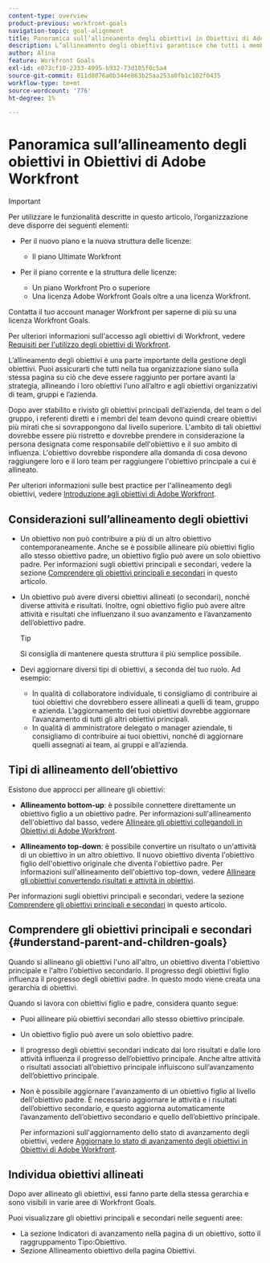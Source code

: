 ```yaml
---
content-type: overview
product-previous: workfront-goals
navigation-topic: goal-alignment
title: Panoramica sull’allineamento degli obiettivi in Obiettivi di Adobe Workfront
description: L’allineamento degli obiettivi garantisce che tutti i membri dell’organizzazione si trovino sulla stessa pagina di quello che deve essere raggiunto allineando i loro obiettivi l’uno all’altro e agli obiettivi organizzativi di team, gruppi e azienda.
author: Alina
feature: Workfront Goals
exl-id: e073cf10-2333-4095-b932-73d105f0c5a4
source-git-commit: 811d8076a0b344e863b25aa253a0fb1c102f0435
workflow-type: tm+mt
source-wordcount: '776'
ht-degree: 1%

---
```


# Panoramica sull’allineamento degli obiettivi in Obiettivi di Adobe Workfront

>[!IMPORTANT]
>
>Per utilizzare le funzionalità descritte in questo articolo, l’organizzazione deve disporre dei seguenti elementi:
>
>* Per il nuovo piano e la nuova struttura delle licenze:
>
>   * Il piano Ultimate Workfront
>    
>* Per il piano corrente e la struttura delle licenze:
>
>   * Un piano Workfront Pro o superiore
>   * Una licenza Adobe Workfront Goals oltre a una licenza Workfront.
>
>Contatta il tuo account manager Workfront per saperne di più su una licenza Workfront Goals.
> 
>Per ulteriori informazioni sull&#39;accesso agli obiettivi di Workfront, vedere [Requisiti per l&#39;utilizzo degli obiettivi di Workfront](/help/quicksilver/workfront-goals/goal-management/access-needed-for-wf-goals.md).


L’allineamento degli obiettivi è una parte importante della gestione degli obiettivi. Puoi assicurarti che tutti nella tua organizzazione siano sulla stessa pagina su ciò che deve essere raggiunto per portare avanti la strategia, allineando i loro obiettivi l’uno all’altro e agli obiettivi organizzativi di team, gruppi e l’azienda.

Dopo aver stabilito e rivisto gli obiettivi principali dell’azienda, del team o del gruppo, i referenti diretti e i membri del team devono quindi creare obiettivi più mirati che si sovrappongono dal livello superiore. L&#39;ambito di tali obiettivi dovrebbe essere più ristretto e dovrebbe prendere in considerazione la persona designata come responsabile dell&#39;obiettivo e il suo ambito di influenza. L&#39;obiettivo dovrebbe rispondere alla domanda di cosa devono raggiungere loro e il loro team per raggiungere l&#39;obiettivo principale a cui è allineato.

Per ulteriori informazioni sulle best practice per l&#39;allineamento degli obiettivi, vedere [Introduzione agli obiettivi di Adobe Workfront](../../workfront-goals/goal-management/getting-started-with-wf-goals.md).

## Considerazioni sull’allineamento degli obiettivi

* Un obiettivo non può contribuire a più di un altro obiettivo contemporaneamente. Anche se è possibile allineare più obiettivi figlio allo stesso obiettivo padre, un obiettivo figlio può avere un solo obiettivo padre. Per informazioni sugli obiettivi principali e secondari, vedere la sezione [Comprendere gli obiettivi principali e secondari](#understand-parent-and-children-goals) in questo articolo.
* Un obiettivo può avere diversi obiettivi allineati (o secondari), nonché diverse attività e risultati. Inoltre, ogni obiettivo figlio può avere altre attività e risultati che influenzano il suo avanzamento e l’avanzamento dell’obiettivo padre.

  >[!TIP]
  >
  >Si consiglia di mantenere questa struttura il più semplice possibile.

* Devi aggiornare diversi tipi di obiettivi, a seconda del tuo ruolo. Ad esempio:

   * In qualità di collaboratore individuale, ti consigliamo di contribuire ai tuoi obiettivi che dovrebbero essere allineati a quelli di team, gruppo e azienda. L’aggiornamento dei tuoi obiettivi dovrebbe aggiornare l’avanzamento di tutti gli altri obiettivi principali.
   * In qualità di amministratore delegato o manager aziendale, ti consigliamo di contribuire ai tuoi obiettivi, nonché di aggiornare quelli assegnati ai team, ai gruppi e all’azienda.

## Tipi di allineamento dell’obiettivo

Esistono due approcci per allineare gli obiettivi:

* **Allineamento bottom-up**: è possibile connettere direttamente un obiettivo figlio a un obiettivo padre. Per informazioni sull&#39;allineamento dell&#39;obiettivo dal basso, vedere [Allineare gli obiettivi collegandoli in Obiettivi di Adobe Workfront](../../workfront-goals/goal-alignment/align-goals-by-connecting-them.md).

* **Allineamento top-down**: è possibile convertire un risultato o un&#39;attività di un obiettivo in un altro obiettivo. Il nuovo obiettivo diventa l&#39;obiettivo figlio dell&#39;obiettivo originale che diventa l&#39;obiettivo padre. Per informazioni sull&#39;allineamento dell&#39;obiettivo top-down, vedere [Allineare gli obiettivi convertendo risultati e attività in obiettivi](../../workfront-goals/goal-alignment/align-goals-by-converting-results-activities.md).

Per informazioni sugli obiettivi principali e secondari, vedere la sezione [Comprendere gli obiettivi principali e secondari](#understand-parent-and-children-goals) in questo articolo.

## Comprendere gli obiettivi principali e secondari {#understand-parent-and-children-goals}

Quando si allineano gli obiettivi l&#39;uno all&#39;altro, un obiettivo diventa l&#39;obiettivo principale e l&#39;altro l&#39;obiettivo secondario. Il progresso degli obiettivi figlio influenza il progresso degli obiettivi padre. In questo modo viene creata una gerarchia di obiettivi.

Quando si lavora con obiettivi figlio e padre, considera quanto segue:

* Puoi allineare più obiettivi secondari allo stesso obiettivo principale.
* Un obiettivo figlio può avere un solo obiettivo padre.
* Il progresso degli obiettivi secondari indicato dai loro risultati e dalle loro attività influenza il progresso dell’obiettivo principale. Anche altre attività o risultati associati all’obiettivo principale influiscono sull’avanzamento dell’obiettivo principale.
* Non è possibile aggiornare l&#39;avanzamento di un obiettivo figlio al livello dell&#39;obiettivo padre. È necessario aggiornare le attività e i risultati dell’obiettivo secondario, e questo aggiorna automaticamente l’avanzamento dell’obiettivo secondario e quello dell’obiettivo principale.

  Per informazioni sull&#39;aggiornamento dello stato di avanzamento degli obiettivi, vedere [Aggiornare lo stato di avanzamento degli obiettivi in Obiettivi di Adobe Workfront](../../workfront-goals/goal-review-and-workfront-goals-sections/check-in-goals.md).

## Individua obiettivi allineati

Dopo aver allineato gli obiettivi, essi fanno parte della stessa gerarchia e sono visibili in varie aree di Workfront Goals.

<!--
* In the Production enviroment, you can view children and parent goals in the following areas:

    * The Goal Details panel
    * Goal List
    * Goal Alignment section
    * Check-in section
    * Pulse section
    * You can view all the parent goals of a goal in the Goal Hierarchy field of a Project or Goal report.
-->
Puoi visualizzare gli obiettivi principali e secondari nelle seguenti aree:

* La sezione Indicatori di avanzamento nella pagina di un obiettivo, sotto il raggruppamento Tipo:Obiettivo.
* Sezione Allineamento obiettivo della pagina Obiettivi.




